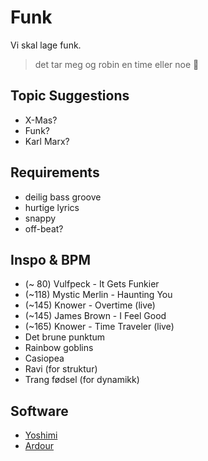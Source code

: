 # Funk

Vi skal lage funk.

> det tar meg og robin en time eller noe
> 🙂


## Topic Suggestions

* X-Mas?
* Funk?
* Karl Marx?


## Requirements

* deilig bass groove
* hurtige lyrics
* snappy
* off-beat?


## Inspo & BPM

* (~ 80) Vulfpeck - It Gets Funkier
* (~118) Mystic Merlin - Haunting You
* (~145) Knower - Overtime (live)
* (~145) James Brown - I Feel Good
* (~165) Knower - Time Traveler (live)
* Det brune punktum
* Rainbow goblins
* Casiopea
* Ravi (for struktur)
* Trang fødsel (for dynamikk)


## Software

* [Yoshimi](https://yoshimi.github.io/)
* [Ardour](https://ardour.org/)
